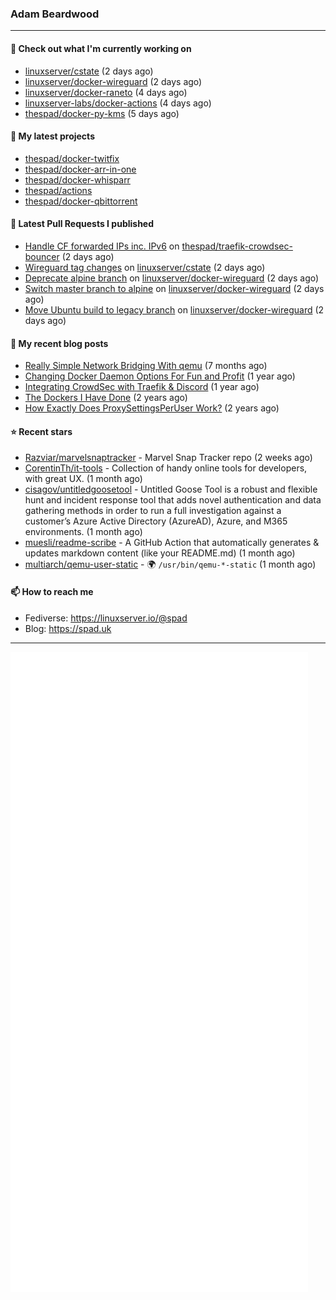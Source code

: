 ### Adam Beardwood
---
#### 👷 Check out what I'm currently working on

- [linuxserver/cstate](https://github.com/linuxserver/cstate) (2 days ago)
- [linuxserver/docker-wireguard](https://github.com/linuxserver/docker-wireguard) (2 days ago)
- [linuxserver/docker-raneto](https://github.com/linuxserver/docker-raneto) (4 days ago)
- [linuxserver-labs/docker-actions](https://github.com/linuxserver-labs/docker-actions) (4 days ago)
- [thespad/docker-py-kms](https://github.com/thespad/docker-py-kms) (5 days ago)

#### 🌱 My latest projects

- [thespad/docker-twitfix](https://github.com/thespad/docker-twitfix)
- [thespad/docker-arr-in-one](https://github.com/thespad/docker-arr-in-one)
- [thespad/docker-whisparr](https://github.com/thespad/docker-whisparr)
- [thespad/actions](https://github.com/thespad/actions)
- [thespad/docker-qbittorrent](https://github.com/thespad/docker-qbittorrent)

#### 🔨 Latest Pull Requests I published

- [Handle CF forwarded IPs inc. IPv6](https://github.com/thespad/traefik-crowdsec-bouncer/pull/2) on [thespad/traefik-crowdsec-bouncer](https://github.com/thespad/traefik-crowdsec-bouncer) (2 days ago)
- [Wireguard tag changes](https://github.com/linuxserver/cstate/pull/155) on [linuxserver/cstate](https://github.com/linuxserver/cstate) (2 days ago)
- [Deprecate alpine branch](https://github.com/linuxserver/docker-wireguard/pull/261) on [linuxserver/docker-wireguard](https://github.com/linuxserver/docker-wireguard) (2 days ago)
- [Switch master branch to alpine](https://github.com/linuxserver/docker-wireguard/pull/260) on [linuxserver/docker-wireguard](https://github.com/linuxserver/docker-wireguard) (2 days ago)
- [Move Ubuntu build to legacy branch](https://github.com/linuxserver/docker-wireguard/pull/259) on [linuxserver/docker-wireguard](https://github.com/linuxserver/docker-wireguard) (2 days ago)

#### 📜 My recent blog posts

- [Really Simple Network Bridging With qemu](https://spad.uk/really-simple-network-bridging-with-qemu/) (7 months ago)
- [Changing Docker Daemon Options For Fun and Profit](https://spad.uk/changing-docker-daemon-options-for-fun-and-profit/) (1 year ago)
- [Integrating CrowdSec with Traefik &amp; Discord](https://spad.uk/integrating-crowdsec-with-traefik-discord/) (1 year ago)
- [The Dockers I Have Done](https://spad.uk/the-dockers-ive-done/) (2 years ago)
- [How Exactly Does ProxySettingsPerUser Work?](https://spad.uk/how-does-proxysettingsperuser-work/) (2 years ago)

#### ⭐ Recent stars

- [Razviar/marvelsnaptracker](https://github.com/Razviar/marvelsnaptracker) - Marvel Snap Tracker repo (2 weeks ago)
- [CorentinTh/it-tools](https://github.com/CorentinTh/it-tools) - Collection of handy online tools for developers, with great UX.  (1 month ago)
- [cisagov/untitledgoosetool](https://github.com/cisagov/untitledgoosetool) - Untitled Goose Tool is a robust and flexible hunt and incident response tool that adds novel authentication and data gathering methods in order to run a full investigation against a customer’s Azure Active Directory (AzureAD), Azure, and M365 environments. (1 month ago)
- [muesli/readme-scribe](https://github.com/muesli/readme-scribe) - A GitHub Action that automatically generates &amp; updates markdown content (like your README.md) (1 month ago)
- [multiarch/qemu-user-static](https://github.com/multiarch/qemu-user-static) - :earth_africa: `/usr/bin/qemu-*-static` (1 month ago)

#### 📫 How to reach me
- Fediverse: https://linuxserver.io/@spad
- Blog: https://spad.uk
---
<img src="https://raw.githubusercontent.com/thespad/thespad/main/github-metrics.svg">
